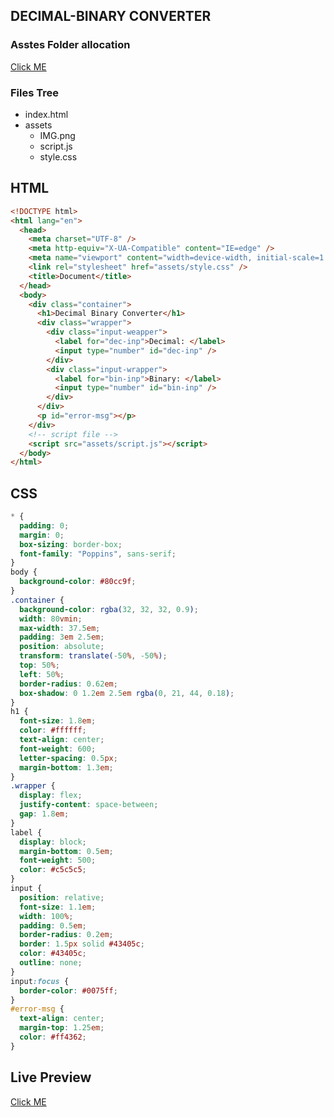 ## DECIMAL-BINARY CONVERTER
### Asstes Folder allocation
[Click ME](https://github.com/Tahsin000/WEB_DEVELOPMENT/tree/master/JAVASCRIPT/JS_30TH_DAYS_PROJECT/DECIMAL-BINARY%20CONVERTER/assets)

### Files Tree 
- index.html
- assets
  - IMG.png
  - script.js
  - style.css


## HTML 
``` html 
<!DOCTYPE html>
<html lang="en">
  <head>
    <meta charset="UTF-8" />
    <meta http-equiv="X-UA-Compatible" content="IE=edge" />
    <meta name="viewport" content="width=device-width, initial-scale=1.0" />
    <link rel="stylesheet" href="assets/style.css" />
    <title>Document</title>
  </head>
  <body>
    <div class="container">
      <h1>Decimal Binary Converter</h1>
      <div class="wrapper">
        <div class="input-weapper">
          <label for="dec-inp">Decimal: </label>
          <input type="number" id="dec-inp" />
        </div>
        <div class="input-wrapper">
          <label for="bin-inp">Binary: </label>
          <input type="number" id="bin-inp" />
        </div>
      </div>
      <p id="error-msg"></p>
    </div>
    <!-- script file -->
    <script src="assets/script.js"></script>
  </body>
</html>

```

## CSS
``` css
* {
  padding: 0;
  margin: 0;
  box-sizing: border-box;
  font-family: "Poppins", sans-serif;
}
body {
  background-color: #80cc9f;
}
.container {
  background-color: rgba(32, 32, 32, 0.9);
  width: 80vmin;
  max-width: 37.5em;
  padding: 3em 2.5em;
  position: absolute;
  transform: translate(-50%, -50%);
  top: 50%;
  left: 50%;
  border-radius: 0.62em;
  box-shadow: 0 1.2em 2.5em rgba(0, 21, 44, 0.18);
}
h1 {
  font-size: 1.8em;
  color: #ffffff;
  text-align: center;
  font-weight: 600;
  letter-spacing: 0.5px;
  margin-bottom: 1.3em;
}
.wrapper {
  display: flex;
  justify-content: space-between;
  gap: 1.8em;
}
label {
  display: block;
  margin-bottom: 0.5em;
  font-weight: 500;
  color: #c5c5c5;
}
input {
  position: relative;
  font-size: 1.1em;
  width: 100%;
  padding: 0.5em;
  border-radius: 0.2em;
  border: 1.5px solid #43405c;
  color: #43405c;
  outline: none;
}
input:focus {
  border-color: #0075ff;
}
#error-msg {
  text-align: center;
  margin-top: 1.25em;
  color: #ff4362;
}

```

## Live Preview 
[Click ME](https://tahsin000.github.io/WEB_DEVELOPMENT/JAVASCRIPT/JS_30TH_DAYS_PROJECT/DECIMAL-BINARY%20CONVERTER/index.html)
